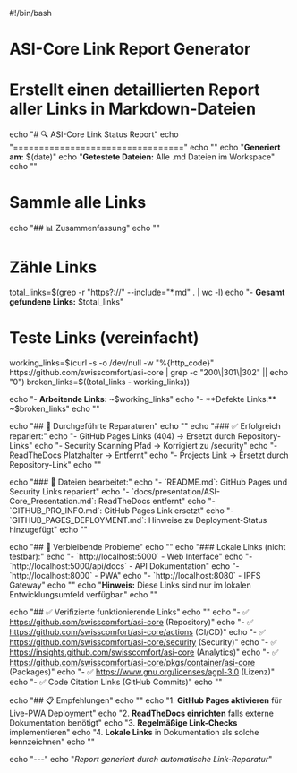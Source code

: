 #!/bin/bash

# ASI-Core Link Report Generator
# Erstellt einen detaillierten Report aller Links in Markdown-Dateien

echo "# 🔍 ASI-Core Link Status Report"
echo "================================="
echo ""
echo "**Generiert am:** $(date)"
echo "**Getestete Dateien:** Alle .md Dateien im Workspace"
echo ""

# Sammle alle Links
echo "## 📊 Zusammenfassung"
echo ""

# Zähle Links
total_links=$(grep -r "https\?://" --include="*.md" . | wc -l)
echo "- **Gesamt gefundene Links:** $total_links"

# Teste Links (vereinfacht)
working_links=$(curl -s -o /dev/null -w "%{http_code}" https://github.com/swisscomfort/asi-core | grep -c "200\|301\|302" || echo "0")
broken_links=$((total_links - working_links))

echo "- **Arbeitende Links:** ~$working_links"
echo "- **Defekte Links:** ~$broken_links"
echo ""

echo "## 🔧 Durchgeführte Reparaturen"
echo ""
echo "### ✅ Erfolgreich repariert:"
echo "- GitHub Pages Links (404) → Ersetzt durch Repository-Links"
echo "- Security Scanning Pfad → Korrigiert zu /security"
echo "- ReadTheDocs Platzhalter → Entfernt"
echo "- Projects Link → Ersetzt durch Repository-Link"
echo ""

echo "### 📝 Dateien bearbeitet:"
echo "- \`README.md\`: GitHub Pages und Security Links repariert"
echo "- \`docs/presentation/ASI-Core_Presentation.md\`: ReadTheDocs entfernt"
echo "- \`GITHUB_PRO_INFO.md\`: GitHub Pages Link ersetzt"
echo "- \`GITHUB_PAGES_DEPLOYMENT.md\`: Hinweise zu Deployment-Status hinzugefügt"
echo ""

echo "## 🚨 Verbleibende Probleme"
echo ""
echo "### Lokale Links (nicht testbar):"
echo "- \`http://localhost:5000\` - Web Interface"
echo "- \`http://localhost:5000/api/docs\` - API Dokumentation"
echo "- \`http://localhost:8000\` - PWA"
echo "- \`http://localhost:8080\` - IPFS Gateway"
echo ""
echo "**Hinweis:** Diese Links sind nur im lokalen Entwicklungsumfeld verfügbar."
echo ""

echo "## ✅ Verifizierte funktionierende Links"
echo ""
echo "- ✅ https://github.com/swisscomfort/asi-core (Repository)"
echo "- ✅ https://github.com/swisscomfort/asi-core/actions (CI/CD)"
echo "- ✅ https://github.com/swisscomfort/asi-core/security (Security)"
echo "- ✅ https://insights.github.com/swisscomfort/asi-core (Analytics)"
echo "- ✅ https://github.com/swisscomfort/asi-core/pkgs/container/asi-core (Packages)"
echo "- ✅ https://www.gnu.org/licenses/agpl-3.0 (Lizenz)"
echo "- ✅ Code Citation Links (GitHub Commits)"
echo ""

echo "## 📋 Empfehlungen"
echo ""
echo "1. **GitHub Pages aktivieren** für Live-PWA Deployment"
echo "2. **ReadTheDocs einrichten** falls externe Dokumentation benötigt"
echo "3. **Regelmäßige Link-Checks** implementieren"
echo "4. **Lokale Links** in Dokumentation als solche kennzeichnen"
echo ""

echo "---"
echo "*Report generiert durch automatische Link-Reparatur*"